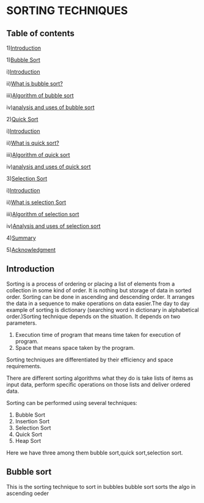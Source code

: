 # SORTING TECHNIQUES
## Table of contents 
1)[Introduction](#Introduction)

1)[Bubble Sort](#Bubble-Sort)
  
   i)[Introduction](#Introduction)
  
   ii)[What is bubble sort?](#What-is-bubble-sort?)
  
   iii)[Algorithm of bubble sort](#Algorithm-of-bubble-sort)
  
   iv)[analysis and uses of bubble sort](#analysis-and-uses-of-bubble-sort)
  
2)[Quick Sort](#Quick-Sort)
  
   i)[Introduction](#Introduction)
  
   ii)[What is quick sort?](#What-is-quick-sort?)
  
   iii)[Algorithm of quick sort](#Algorithm-of-quick-sort)
  
   iv)[analysis and uses of quick sort](#analysis-and-uses-of-quick-sort)

3)[Selection Sort](#selection-sort)

  i)[Introduction](#Introduction)
  
  ii)[What is selection Sort](#selection-sort)
  
  iii)[Algorithm of selection sort](#algorithm-of-selection-sort)
  
  iv)[Analysis and uses of selection sort](#Analysis-and-uses-of-selection-sort)
  
4)[Summary](#Summary)

5)[Acknowledgment](#Acknowledgment)


## Introduction
Sorting is a process of ordering or placing a list of elements from a collection in some kind of order. It is nothing but storage of data in sorted order. Sorting can be done in ascending and descending order. It arranges the data in a sequence to make operations on data easier.The day to day example of sorting is dictionary (searching word in dictionary in alphabetical order.)Sorting technique depends on the situation. It depends on two parameters.

1. Execution time of program that means time taken for execution of program.
2. Space that means space taken by the program.

Sorting techniques are differentiated by their efficiency and space requirements.

There are different sorting algorithms what they do is take lists of items as input data, perform specific operations on those lists and deliver ordered data.

Sorting can be performed using several techniques: 

1. Bubble Sort
2. Insertion Sort
3. Selection Sort
4. Quick Sort
5. Heap Sort


Here we have three among them bubble sort,quick sort,selection sort.

## Bubble sort

This is the sorting technique to sort in bubbles
bubble sort sorts the algo in ascending oeder
